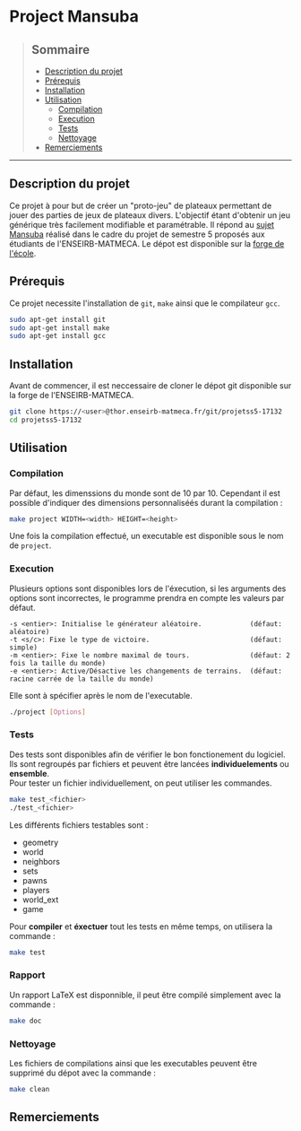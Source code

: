 # Project Mansuba


>## Sommaire
>
>- [Description du projet](#description-du-projet)
>- [Prérequis](#prérequis)
>- [Installation](#installation)
>- [Utilisation](#utilisation)
>    - [Compilation](#compilation)
>    - [Execution](#execution)
>    - [Tests](#tests)
>    - [Nettoyage](#nettoyage)
>- [Remerciements](#tests)

---


## Description du projet

Ce projet à pour but de créer un "proto-jeu" de plateaux permettant de jouer des parties de jeux de plateaux divers. L'objectif étant d'obtenir un jeu générique très facilement modifiable et paramétrable.
Il répond au [sujet Mansuba](https://www.labri.fr/perso/renault/working/teaching/projets/2022-23-S5-Mansuba.php) réalisé dans le cadre du projet de semestre 5 proposés aux étudiants de l'ENSEIRB-MATMECA.
Le dépot est disponible sur la [forge de l'école](
https://thor.enseirb-matmeca.fr/ruby/projects/projetss5).


## Prérequis

Ce projet necessite l'installation de `git`, `make` ainsi que le compilateur `gcc`.
```sh
sudo apt-get install git
sudo apt-get install make
sudo apt-get install gcc
```


## Installation

Avant de commencer, il est neccessaire de cloner le dépot git disponible sur la forge de l'ENSEIRB-MATMECA.
```sh
git clone https://<user>@thor.enseirb-matmeca.fr/git/projetss5-17132
cd projetss5-17132
```


## Utilisation


### Compilation

Par défaut, les dimenssions du monde sont de 10 par 10. Cependant il est possible d'indiquer des dimensions personnaliséés durant la compilation :
```sh
make project WIDTH=<width> HEIGHT=<height>
```
Une fois la compilation effectué, un executable est disponible sous le nom de `project`.


### Execution

Plusieurs options sont disponibles lors de l'éxecution, si les arguments des options sont incorrectes, le programme prendra en compte les valeurs par défaut.
```
-s <entier>: Initialise le générateur aléatoire.            (défaut: aléatoire)
-t <s/c>: Fixe le type de victoire.                         (défaut: simple)
-m <entier>: Fixe le nombre maximal de tours.               (défaut: 2 fois la taille du monde)
-e <entier>: Active/Désactive les changements de terrains.  (défaut: racine carrée de la taille du monde)
```

Elle sont à spécifier après le nom de l'executable.
```sh
./project [Options]
```


### Tests

Des tests sont disponibles afin de vérifier le bon fonctionement du logiciel. Ils sont regroupés par fichiers et peuvent être lancées **individuelements** ou **ensemble**. \
Pour tester un fichier individuellement, on peut utiliser les commandes.
```sh
make test_<fichier>
./test_<fichier>
```
Les différents fichiers testables sont :
- geometry
- world
- neighbors
- sets
- pawns
- players
- world_ext
- game

Pour **compiler** et **éxectuer** tout les tests en même temps, on utilisera la commande :
```sh
make test
```

### Rapport

Un rapport LaTeX est disponnible, il peut être compilé simplement avec la commande :
```sh
make doc
```

### Nettoyage

Les fichiers de compilations ainsi que les executables peuvent être supprimé du dépot avec la commande :
```sh
make clean
```

## Remerciements

